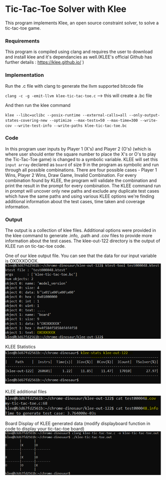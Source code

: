# Tic-Tac-Toe Solver with Klee

This program implements Klee, an open source constraint solver, to solve a tic-tac-toe game.

### Requirements

This program is compiled using clang and requires the user to download and install klee and it's dependancies as well.(KLEE's official Github has further details : https://klee.github.io/
)

### Implementation

Run the .c file with clang to generate the llvm supported bitcode file

`clang -c -g -emit-llvm klee-tic-tac-toe.c` --> this will create a .bc file

And then run the klee command

`klee --libc=uclibc --posix-runtime --external-calls=all --only-output-states-covering-new --optimize --max-tests=50 --max-time=300 --write-cov --write-test-info --write-paths klee-tic-tac-toe.bc`

### Code

In this program user inputs by Player 1 (X's) and Player 2 (O's) (which is where user should enter the square number to place the X's or O's to play the Tic-Tac-Toe game) is changed to a symbolic variable. KLEE will set this `input array` declared as `board` of size 9 in the program as symbolic and run through all possible combinations. There are four possible cases - Player 1 Wins, Player 2 Wins, Draw Game, Invalid Combination. For every combination found by KLEE, the program will validate the combination and print the result in the prompt for every combination. The KLEE command run in prompt will uncover only new paths and exclude any duplicate test cases which have the same paths and using various KLEE options we're finding additional information about the test cases, time taken and coverage information.

### Output

The output is a collection of klee files. Additional options were provided in the klee command to generate .info, .path and .cov files to provide more information about the test cases. The klee-out-122 directory is the output of KLEE run on tic-tac-toe code.

One of our klee output file. You can see that the data for our input variable is OXOXXOOOX.
![ktest](photos/ktest.png)

KLEE Statistics\
![klee-stats](photos/klee-stats.png)

KLEE additional files\
![add-stats](photos/add-stats.png)

Board Display of KLEE generated data (modify displayboard function in code to display your tic-tac-toe board)
![output-display](photos/output-display.png)

